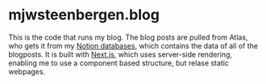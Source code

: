 # mjwsteenbergen.blog

This is the code that runs my blog. The blog posts are pulled from Atlas, who gets it from my [Notion databases](https://www.notion.so/), which contains the data of all of the blogposts. It is built with [Next.js](https://nextjs.org/), which uses server-side rendering, enabling me to use a component based structure, but relase static webpages.